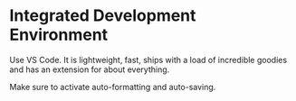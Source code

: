 # Integrated Development Environment

Use VS Code. It is lightweight, fast, ships with a load of incredible goodies and has an extension for about everything.

Make sure to activate auto-formatting and auto-saving.

